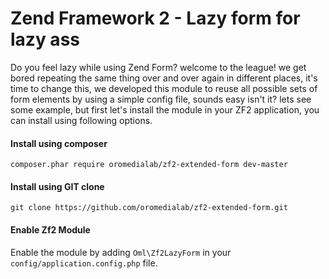 Zend Framework 2 - Lazy form for lazy ass
=============
Do you feel lazy while using Zend Form? welcome to the league! we get bored repeating the same thing over and over again in different places, it's time to change this, we developed this module to reuse all possible sets of form elements by using a simple config file, sounds easy isn't it? lets see some example, but first let's install the module in your ZF2 application, you can install using following options.

#### Install using composer
```
composer.phar require oromedialab/zf2-extended-form dev-master
```

#### Install using GIT clone
```
git clone https://github.com/oromedialab/zf2-extended-form.git
```

#### Enable Zf2 Module
Enable the module by adding `Oml\Zf2LazyForm` in your `config/application.config.php` file.